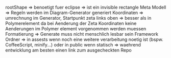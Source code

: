 rootShape => benoetigt fuer eclipse => ist ein invisible rectangle
Meta Modell => Regeln werden im Diagram-Generator generiert
Koordinaten => umrechnung im Generator, Startpunkt zeta links oben => besser als in Polymerelement da bei Aenderung der Zeta Koordinaten keine Aenderungen im Polymer element vorgenommen werden muessen
Formatierung => Generate muss nicht menschlich lesbar sein
Framework Ordner => in assests wenn noch eine weitere verarbeitung noetig ist (bspw. CoffeeScript, minify...) oder in public wenn statisch => waehrend entwicklung am besten einen link zum ausgecheckten Repo
